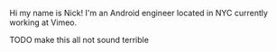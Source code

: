 Hi my name is Nick! I'm an Android engineer located in NYC currently working at Vimeo. 


TODO make this all not sound terrible 
